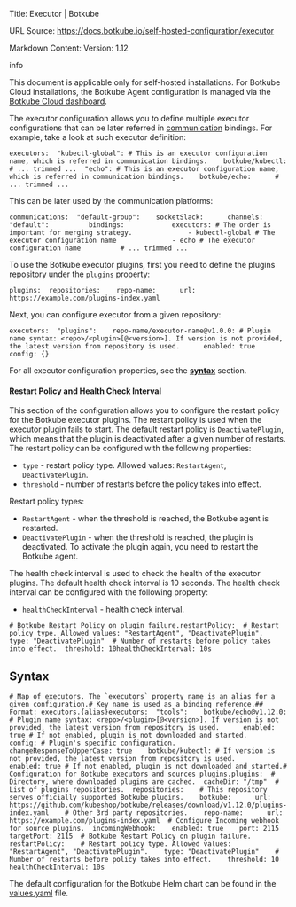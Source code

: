 Title: Executor | Botkube

URL Source: https://docs.botkube.io/self-hosted-configuration/executor

Markdown Content:
Version: 1.12

info

This document is applicable only for self-hosted installations. For Botkube Cloud installations, the Botkube Agent configuration is managed via the [Botkube Cloud dashboard](https://app.botkube.io/).

The executor configuration allows you to define multiple executor configurations that can be later referred in [communication](https://docs.botkube.io/self-hosted-configuration/communication) bindings. For example, take a look at such executor definition:

```
executors:  "kubectl-global": # This is an executor configuration name, which is referred in communication bindings.    botkube/kubectl:      # ... trimmed ...  "echo": # This is an executor configuration name, which is referred in communication bindings.    botkube/echo:      # ... trimmed ...
```

This can be later used by the communication platforms:

```
communications:  "default-group":    socketSlack:      channels:        "default":          bindings:            executors: # The order is important for merging strategy.              - kubectl-global # The executor configuration name              - echo # The executor configuration name          # ... trimmed ...
```

To use the Botkube executor plugins, first you need to define the plugins repository under the `plugins` property:

```
plugins:  repositories:    repo-name:      url: https://example.com/plugins-index.yaml
```

Next, you can configure executor from a given repository:

```
executors:  "plugins":    repo-name/executor-name@v1.0.0: # Plugin name syntax: <repo>/<plugin>[@<version>]. If version is not provided, the latest version from repository is used.      enabled: true      config: {}
```

For all executor configuration properties, see the [**syntax**](https://docs.botkube.io/self-hosted-configuration/executor/#syntax) section.

#### Restart Policy and Health Check Interval[​](https://docs.botkube.io/self-hosted-configuration/executor/#restart-policy-and-health-check-interval "Direct link to Restart Policy and Health Check Interval")

This section of the configuration allows you to configure the restart policy for the Botkube executor plugins. The restart policy is used when the executor plugin fails to start. The default restart policy is `DeactivatePlugin`, which means that the plugin is deactivated after a given number of restarts. The restart policy can be configured with the following properties:

*   `type` - restart policy type. Allowed values: `RestartAgent`, `DeactivatePlugin`.
*   `threshold` - number of restarts before the policy takes into effect.

Restart policy types:

*   `RestartAgent` - when the threshold is reached, the Botkube agent is restarted.
*   `DeactivatePlugin` - when the threshold is reached, the plugin is deactivated. To activate the plugin again, you need to restart the Botkube agent.

The health check interval is used to check the health of the executor plugins. The default health check interval is 10 seconds. The health check interval can be configured with the following property:

*   `healthCheckInterval` - health check interval.

```
# Botkube Restart Policy on plugin failure.restartPolicy:  # Restart policy type. Allowed values: "RestartAgent", "DeactivatePlugin".  type: "DeactivatePlugin"  # Number of restarts before policy takes into effect.  threshold: 10healthCheckInterval: 10s
```

Syntax[​](https://docs.botkube.io/self-hosted-configuration/executor/#syntax "Direct link to Syntax")
-----------------------------------------------------------------------------------------------------

```
# Map of executors. The `executors` property name is an alias for a given configuration.# Key name is used as a binding reference.## Format: executors.{alias}executors:  "tools":    botkube/echo@v1.12.0: # Plugin name syntax: <repo>/<plugin>[@<version>]. If version is not provided, the latest version from repository is used.      enabled: true # If not enabled, plugin is not downloaded and started.      config: # Plugin's specific configuration.        changeResponseToUpperCase: true    botkube/kubectl: # If version is not provided, the latest version from repository is used.      enabled: true # If not enabled, plugin is not downloaded and started.# Configuration for Botkube executors and sources plugins.plugins:  # Directory, where downloaded plugins are cached.  cacheDir: "/tmp"  # List of plugins repositories.  repositories:    # This repository serves officially supported Botkube plugins.    botkube:      url: https://github.com/kubeshop/botkube/releases/download/v1.12.0/plugins-index.yaml    # Other 3rd party repositories.    repo-name:      url: https://example.com/plugins-index.yaml  # Configure Incoming webhook for source plugins.  incomingWebhook:    enabled: true    port: 2115    targetPort: 2115  # Botkube Restart Policy on plugin failure.  restartPolicy:    # Restart policy type. Allowed values: "RestartAgent", "DeactivatePlugin".    type: "DeactivatePlugin"    # Number of restarts before policy takes into effect.    threshold: 10  healthCheckInterval: 10s
```

The default configuration for the Botkube Helm chart can be found in the [values.yaml](https://github.com/kubeshop/botkube/blob/main/helm/botkube/values.yaml) file.
